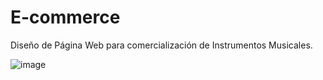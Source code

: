 # E-commerce

Diseño de Página Web para comercialización de Instrumentos Musicales.

![image](https://user-images.githubusercontent.com/65875249/115458580-84109d80-a1eb-11eb-8443-2e02b094dfa5.png)

